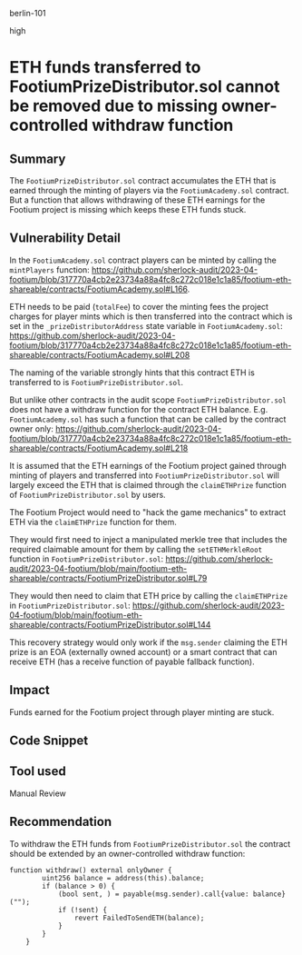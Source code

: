 berlin-101

high

# ETH funds transferred to FootiumPrizeDistributor.sol cannot be removed due to missing owner-controlled withdraw function

## Summary

The `FootiumPrizeDistributor.sol` contract accumulates the ETH that is earned through the minting of players via the `FootiumAcademy.sol` contract. But a function that allows withdrawing of these ETH earnings for the Footium project is missing which keeps these ETH funds stuck.

## Vulnerability Detail

In the `FootiumAcademy.sol` contract players can be minted by calling the `mintPlayers` function: https://github.com/sherlock-audit/2023-04-footium/blob/317770a4cb2e23734a88a4fc8c272c018e1c1a85/footium-eth-shareable/contracts/FootiumAcademy.sol#L166.

ETH needs to be paid (`totalFee`) to cover the minting fees the project charges for player mints which is then transferred into the contract which is set in the `_prizeDistributorAddress` state variable in `FootiumAcademy.sol`: https://github.com/sherlock-audit/2023-04-footium/blob/317770a4cb2e23734a88a4fc8c272c018e1c1a85/footium-eth-shareable/contracts/FootiumAcademy.sol#L208

The naming of the variable strongly hints that this contract ETH is transferred to is `FootiumPrizeDistributor.sol`.

But unlike other contracts in the audit scope `FootiumPrizeDistributor.sol` does not have a withdraw function for the contract ETH balance. E.g. `FootiumAcademy.sol` has such a function that can be called by the contract owner only: https://github.com/sherlock-audit/2023-04-footium/blob/317770a4cb2e23734a88a4fc8c272c018e1c1a85/footium-eth-shareable/contracts/FootiumAcademy.sol#L218

It is assumed that the ETH earnings of the Footium project gained through minting of players and transferred into `FootiumPrizeDistributor.sol` will largely exceed the ETH that is claimed through the `claimETHPrize` function of `FootiumPrizeDistributor.sol` by users.

The Footium Project would need to "hack the game mechanics" to extract ETH via the `claimETHPrize` function for them. 

They would first need to inject a manipulated merkle tree that includes the required claimable amount for them by calling the `setETHMerkleRoot` function in `FootiumPrizeDistributor.sol`: https://github.com/sherlock-audit/2023-04-footium/blob/main/footium-eth-shareable/contracts/FootiumPrizeDistributor.sol#L79

They would then need to claim that ETH price by calling the `claimETHPrize`  in `FootiumPrizeDistributor.sol`: https://github.com/sherlock-audit/2023-04-footium/blob/main/footium-eth-shareable/contracts/FootiumPrizeDistributor.sol#L144

This recovery strategy would only work if the `msg.sender` claiming the ETH prize is an EOA (externally owned account) or a smart contract that can receive ETH (has a receive function of payable fallback function).

## Impact

Funds earned for the Footium project through player minting are stuck.

## Code Snippet

## Tool used

Manual Review

## Recommendation

To withdraw the ETH funds from `FootiumPrizeDistributor.sol` the contract should be extended by an owner-controlled withdraw function:

```Solidity
function withdraw() external onlyOwner {
        uint256 balance = address(this).balance;
        if (balance > 0) {
            (bool sent, ) = payable(msg.sender).call{value: balance}("");
            if (!sent) {
                revert FailedToSendETH(balance);
            }
        }
    }
```
